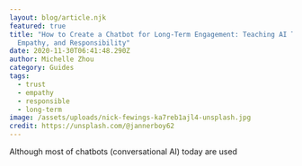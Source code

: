 ```yaml
---
layout: blog/article.njk
featured: true
title: "How to Create a Chatbot for Long-Term Engagement: Teaching AI Trust,
  Empathy, and Responsibility"
date: 2020-11-30T06:41:48.290Z
author: Michelle Zhou
category: Guides
tags:
  - trust
  - empathy
  - responsible
  - long-term
image: /assets/uploads/nick-fewings-ka7reb1ajl4-unsplash.jpg
credit: https://unsplash.com/@jannerboy62
---
```

Although most of chatbots (conversational AI) today are used